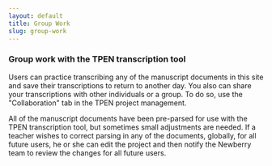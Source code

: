 ```yaml
---
layout: default
title: Group Work
slug: group-work
---
```


### Group work with the TPEN transcription tool

Users can practice transcribing any of the manuscript documents in this site and save their transcriptions to return to another day. You also can share your transcriptions with other individuals or a group. To do so, use the "Collaboration" tab in the TPEN project management.

All of the manuscript documents have been pre-parsed for use with the TPEN transcription tool, but sometimes small adjustments are needed. If a teacher wishes to correct parsing in any of the documents, globally, for all future users, he or she can edit the project and then notify the Newberry team to review the changes for all future users.
